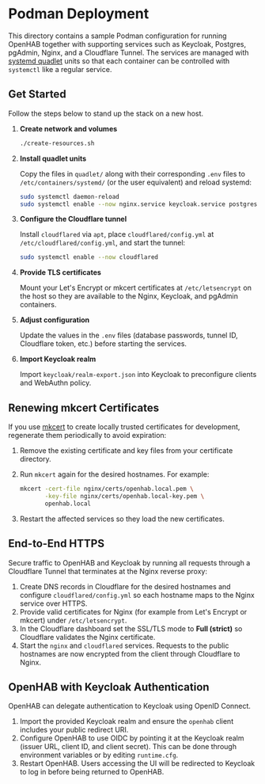 # Podman Deployment

This directory contains a sample Podman configuration for running
OpenHAB together with supporting services such as Keycloak, Postgres,
pgAdmin, Nginx, and a Cloudflare Tunnel.  The services are managed with
[systemd quadlet](https://docs.podman.io/en/latest/markdown/podman.systemd.unit.html)
units so that each container can be controlled with `systemctl` like a
regular service.

## Get Started

Follow the steps below to stand up the stack on a new host.

1. **Create network and volumes**

   ```bash
   ./create-resources.sh
   ```

2. **Install quadlet units**

   Copy the files in `quadlet/` along with their corresponding `.env`
   files to `/etc/containers/systemd/` (or the user equivalent) and
   reload systemd:

   ```bash
   sudo systemctl daemon-reload
   sudo systemctl enable --now nginx.service keycloak.service postgres.service pgadmin.service
   ```

3. **Configure the Cloudflare tunnel**

   Install `cloudflared` via `apt`, place `cloudflared/config.yml` at
   `/etc/cloudflared/config.yml`, and start the tunnel:

   ```bash
   sudo systemctl enable --now cloudflared
   ```

4. **Provide TLS certificates**

   Mount your Let's Encrypt or mkcert certificates at `/etc/letsencrypt`
   on the host so they are available to the Nginx, Keycloak, and pgAdmin
   containers.

5. **Adjust configuration**

   Update the values in the `.env` files (database passwords, tunnel ID,
   Cloudflare token, etc.) before starting the services.

6. **Import Keycloak realm**

   Import `keycloak/realm-export.json` into Keycloak to preconfigure
   clients and WebAuthn policy.

## Renewing mkcert Certificates

If you use [mkcert](https://github.com/FiloSottile/mkcert) to create
locally trusted certificates for development, regenerate them
periodically to avoid expiration:

1. Remove the existing certificate and key files from your certificate
   directory.
2. Run `mkcert` again for the desired hostnames. For example:

   ```bash
   mkcert -cert-file nginx/certs/openhab.local.pem \
          -key-file nginx/certs/openhab.local-key.pem \
          openhab.local
   ```

3. Restart the affected services so they load the new certificates.

## End-to-End HTTPS

Secure traffic to OpenHAB and Keycloak by running all requests through a
Cloudflare Tunnel that terminates at the Nginx reverse proxy:

1. Create DNS records in Cloudflare for the desired hostnames and
   configure `cloudflared/config.yml` so each hostname maps to the Nginx
   service over HTTPS.
2. Provide valid certificates for Nginx (for example from Let's Encrypt
   or mkcert) under `/etc/letsencrypt`.
3. In the Cloudflare dashboard set the SSL/TLS mode to **Full (strict)**
   so Cloudflare validates the Nginx certificate.
4. Start the `nginx` and `cloudflared` services. Requests to the public
   hostnames are now encrypted from the client through Cloudflare to
   Nginx.

## OpenHAB with Keycloak Authentication

OpenHAB can delegate authentication to Keycloak using OpenID Connect.

1. Import the provided Keycloak realm and ensure the `openhab` client
   includes your public redirect URI.
2. Configure OpenHAB to use OIDC by pointing it at the Keycloak realm
   (issuer URL, client ID, and client secret). This can be done through
   environment variables or by editing `runtime.cfg`.
3. Restart OpenHAB. Users accessing the UI will be redirected to
   Keycloak to log in before being returned to OpenHAB.
